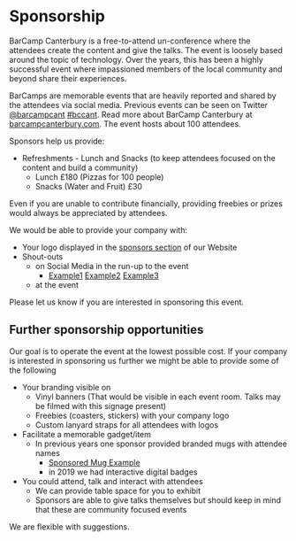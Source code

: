 Sponsorship
===========

BarCamp Canterbury is a free-to-attend un-conference where the attendees create the content and give the talks. The event is loosely based around the topic of technology. Over the years, this has been a highly successful event where impassioned members of the local community and beyond share their experiences.

BarCamps are memorable events that are heavily reported and shared by the attendees via social media. Previous events can be seen on Twitter [@barcampcant](https://twitter.com/barcampcant) [#bccant](https://twitter.com/search?q=%23bccant). Read more about BarCamp Canterbury at [barcampcanterbury.com](https://barcampcanterbury.com/). The event hosts about 100 attendees.

Sponsors help us provide:
* Refreshments - Lunch and Snacks (to keep attendees focused on the content and build a community)
    * Lunch £180 (Pizzas for 100 people)
    * Snacks (Water and Fruit) £30

Even if you are unable to contribute financially, providing freebies or prizes would always be appreciated by attendees.

We would be able to provide your company with:
* Your logo displayed in the [sponsors section](http://barcampcanterbury.com/#sponsors) of our Website
* Shout-outs
    * on Social Media in the run-up to the event
        * [Example1](https://twitter.com/barcampcant/status/1136278431929384961) [Example2](https://twitter.com/barcampcant/status/1129743602504982528) [Example3](https://twitter.com/barcampcant/status/1117764563775172609)
    * at the event

Please let us know if you are interested in sponsoring this event.


Further sponsorship opportunities
---------------------------------

Our goal is to operate the event at the lowest possible cost.
If your company is interested in sponsoring us further we might be able to provide some of the following

* Your branding visible on
    * Vinyl banners (That would be visible in each event room. Talks may be filmed with this signage present)
    * Freebies (coasters, stickers) with your company logo
    * Custom lanyard straps for all attendees with logos
* Facilitate a memorable gadget/item
    * In previous years one sponsor provided branded mugs with attendee names
        * [Sponsored Mug Example](https://twitter.com/ItsCooperful/status/329155110422843392)
        * in 2019 we had interactive digital badges
* You could attend, talk and interact with attendees
    * We can provide table space for you to exhibit
    * Sponsors are able to give talks themselves but should keep in mind that these are community focused events

We are flexible with suggestions.
